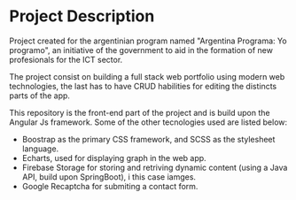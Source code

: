 # Project Description	

Project created for the argentinian program named "Argentina Programa: Yo programo", an initiative of the government to aid in the formation of new profesionals for the ICT sector.

The project consist on building a full stack web portfolio using modern web technologies, the last has to have CRUD habilities for editing the distincts parts of the app.

This repository is the front-end part of the project and is build upon the Angular Js framework. Some of the other tecnologies used are listed below:

- Boostrap as the primary CSS framework, and SCSS as the stylesheet language.
- Echarts, used for displaying graph in the web app.
- Firebase Storage for storing and retriving dynamic content (using a Java API, build upon SpringBoot), i this case iamges.
- Google Recaptcha for submiting a contact form.
